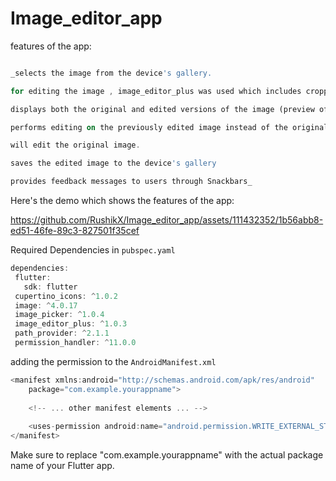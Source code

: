 # Image_editor_app

features of the app:
```dart

_selects the image from the device's gallery.

for editing the image , image_editor_plus was used which includes cropping, rotating, applying filters and more

displays both the original and edited versions of the image (preview of the image)

performs editing on the previously edited image instead of the original image; if there's no previously edited image, it 

will edit the original image.

saves the edited image to the device's gallery

provides feedback messages to users through Snackbars_


```




Here's the demo which shows the features of the app:




https://github.com/RushikX/Image_editor_app/assets/111432352/1b56abb8-ed51-46fe-89c3-827501f35cef







Required Dependencies in ```pubspec.yaml```
 ``` dart
dependencies:
  flutter:
    sdk: flutter
  cupertino_icons: ^1.0.2
  image: ^4.0.17
  image_picker: ^1.0.4
  image_editor_plus: ^1.0.3
  path_provider: ^2.1.1
  permission_handler: ^11.0.0
```

adding the permission to the ```AndroidManifest.xml ```
``` dart
<manifest xmlns:android="http://schemas.android.com/apk/res/android"
    package="com.example.yourappname">
    
    <!-- ... other manifest elements ... -->
    
    <uses-permission android:name="android.permission.WRITE_EXTERNAL_STORAGE"/>
</manifest>
```


Make sure to replace "com.example.yourappname" with the actual package name of your Flutter app.



